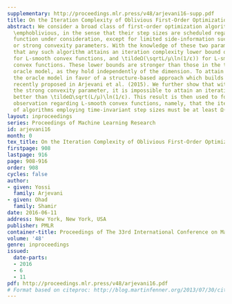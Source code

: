 ```yaml
---
supplementary: http://proceedings.mlr.press/v48/arjevani16-supp.pdf
title: On the Iteration Complexity of Oblivious First-Order Optimization Algorithms
abstract: We consider a broad class of first-order optimization algorithms which are
  \emphoblivious, in the sense that their step sizes are scheduled regardless of the
  function under consideration, except for limited side-information such as smoothness
  or strong convexity parameters. With the knowledge of these two parameters, we show
  that any such algorithm attains an iteration complexity lower bound of Ω(\sqrtL/ε)
  for L-smooth convex functions, and \tildeΩ(\sqrtL/μ\ln(1/ε)) for L-smooth μ-strongly
  convex functions. These lower bounds are stronger than those in the traditional
  oracle model, as they hold independently of the dimension. To attain these, we abandon
  the oracle model in favor of a structure-based approach which builds upon a framework
  recently proposed in Arjevani et al. (2015). We further show that without knowing
  the strong convexity parameter, it is impossible to attain an iteration complexity
  better than \tildeΩ\sqrt(L/μ)\ln(1/ε). This result is then used to formalize an
  observation regarding L-smooth convex functions, namely, that the iteration complexity
  of algorithms employing time-invariant step sizes must be at least Ω(L/ε).
layout: inproceedings
series: Proceedings of Machine Learning Research
id: arjevani16
month: 0
tex_title: On the Iteration Complexity of Oblivious First-Order Optimization Algorithms
firstpage: 908
lastpage: 916
page: 908-916
order: 908
cycles: false
author:
- given: Yossi
  family: Arjevani
- given: Ohad
  family: Shamir
date: 2016-06-11
address: New York, New York, USA
publisher: PMLR
container-title: Proceedings of The 33rd International Conference on Machine Learning
volume: '48'
genre: inproceedings
issued:
  date-parts:
  - 2016
  - 6
  - 11
pdf: http://proceedings.mlr.press/v48/arjevani16.pdf
# Format based on citeproc: http://blog.martinfenner.org/2013/07/30/citeproc-yaml-for-bibliographies/
---
```

